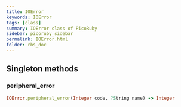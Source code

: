 ```yaml
---
title: IOError
keywords: IOError
tags: [class]
summary: IOError class of PicoRuby
sidebar: picoruby_sidebar
permalink: IOError.html
folder: rbs_doc
---
```

## Singleton methods
### peripheral_error

```ruby
IOError.peripheral_error(Integer code, ?String name) -> Integer
```
